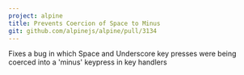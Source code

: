 ```yaml
---
project: alpine
title: Prevents Coercion of Space to Minus
git: github.com/alpinejs/alpine/pull/3134
---
```


Fixes a bug in which Space and Underscore key presses were being coerced into a 'minus' keypress in key handlers
